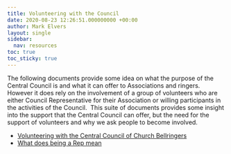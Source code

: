 ```yaml
---
title: Volunteering with the Council
date: 2020-08-23 12:26:51.000000000 +00:00
author: Mark Elvers
layout: single
sidebar:
  nav: resources
toc: true
toc_sticky: true
---
```

The following documents provide some idea on what the purpose of the Central Council is and what it can offer to Associations and ringers.&nbsp; However it does rely on the involvement of a group of volunteers who are either Council Representative for their Association or willing participants in the activities of the Council.&nbsp; This suite of documents provides some insight into the support that the Central Council can offer, but the need for the support of volunteers and why we ask people to become involved.

  * <a href="https://cccbr.org.uk/wp-content/uploads/2020/09/200911-Volunteering-with-the-Central-Council-of-Church-Bellringers.pdf" style="font-family: var( --e-global-typography-text-font-family );">Volunteering with the Central Council of Church Bellringers</a>
  * [What does being a Rep mean](https://cccbr.org.uk/wp-content/uploads/2020/08/200823-What-does-being-a-Rep-mean.pdf)

